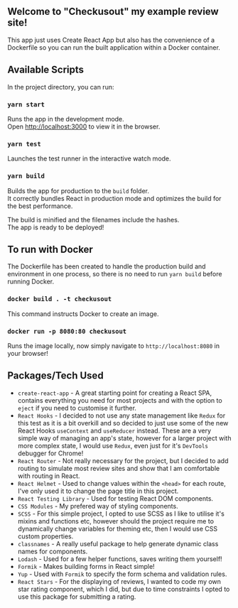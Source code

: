 ## Welcome to "Checkusout" my example review site!

This app just uses Create React App but also has the convenience of a Dockerfile so you can run the built application within a Docker container.

## Available Scripts

In the project directory, you can run:

### `yarn start`

Runs the app in the development mode.<br />
Open [http://localhost:3000](http://localhost:3000) to view it in the browser.

### `yarn test`

Launches the test runner in the interactive watch mode.

### `yarn build`

Builds the app for production to the `build` folder.<br />
It correctly bundles React in production mode and optimizes the build for the best performance.

The build is minified and the filenames include the hashes.<br />
The app is ready to be deployed!

## To run with Docker

The Dockerfile has been created to handle the production build and environment in one process, so there is no need to run `yarn build` before running Docker.

### `docker build . -t checkusout`

This command instructs Docker to create an image.

### `docker run -p 8080:80 checkusout`

Runs the image locally, now simply navigate to `http://localhost:8080` in your browser!

## Packages/Tech Used

- `create-react-app` - A great starting point for creating a React SPA, contains everything you need for most projects and with the option to `eject` if you need to customise it further.
- `React Hooks` - I decided to not use any state management like `Redux` for this test as it is a bit overkill and so decided to just use some of the new React Hooks `useContext` and `useReducer` instead. These are a very simple way of managing an app's state, however for a larger project with more complex state, I would use `Redux`, even just for it's `DevTools` debugger for Chrome!
- `React Router` - Not really necessary for the project, but I decided to add routing to simulate most review sites and show that I am comfortable with routing in React.
- `React Helmet` - Used to change values within the `<head>` for each route, I've only used it to change the page title in this project.
- `React Testing Library` - Used for testing React DOM components.
- `CSS Modules` - My prefered way of styling components.
- `SCSS` - For this simple project, I opted to use SCSS as I like to utilise it's mixins and functions etc, however should the project require me to dynamically change variables for theming etc, then I would use CSS custom properties.
- `classnames` - A really useful package to help generate dynamic class names for components.
- `Lodash` - Used for a few helper functions, saves writing them yourself!
- `Formik` - Makes building forms in React simple!
- `Yup` - Used with `Formik` to specify the form schema and validation rules.
- `React Stars` - For the displaying of reviews, I wanted to code my own star rating component, which I did, but due to time constraints I opted to use this package for submitting a rating.
